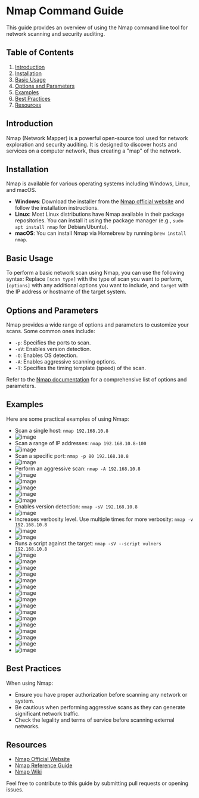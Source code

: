 # Nmap Command Guide

This guide provides an overview of using the Nmap command line tool for network scanning and security auditing.

## Table of Contents
1. [Introduction](#introduction)
2. [Installation](#installation)
3. [Basic Usage](#basic-usage)
4. [Options and Parameters](#options-and-parameters)
5. [Examples](#examples)
6. [Best Practices](#best-practices)
7. [Resources](#resources)

## Introduction
Nmap (Network Mapper) is a powerful open-source tool used for network exploration and security auditing. It is designed to discover hosts and services on a computer network, thus creating a "map" of the network.

## Installation
Nmap is available for various operating systems including Windows, Linux, and macOS. 

- **Windows**: Download the installer from the [Nmap official website](https://nmap.org/download.html) and follow the installation instructions.
- **Linux**: Most Linux distributions have Nmap available in their package repositories. You can install it using the package manager (e.g., `sudo apt install nmap` for Debian/Ubuntu).
- **macOS**: You can install Nmap via Homebrew by running `brew install nmap`.

## Basic Usage
To perform a basic network scan using Nmap, you can use the following syntax:
Replace `[scan type]` with the type of scan you want to perform, `[options]` with any additional options you want to include, and `target` with the IP address or hostname of the target system.

## Options and Parameters
Nmap provides a wide range of options and parameters to customize your scans. Some common ones include:
- `-p`: Specifies the ports to scan.
- `-sV`: Enables version detection.
- `-O`: Enables OS detection.
- `-A`: Enables aggressive scanning options.
- `-T`: Specifies the timing template (speed) of the scan.

Refer to the [Nmap documentation](https://nmap.org/book/man.html) for a comprehensive list of options and parameters.

## Examples
Here are some practical examples of using Nmap:
- Scan a single host: `nmap 192.168.10.8`
- ![image](https://github.com/Umair86247/Nmap-Command-Guide/assets/160429176/3c0ccc21-3298-46f5-91a7-43628a115c45)
- Scan a range of IP addresses: `nmap 192.168.10.8-100`
- ![image](https://github.com/Umair86247/Nmap-Command-Guide/assets/160429176/2d5d6524-3316-49a1-984f-34761b41b040)
- Scan a specific port: `nmap -p 80 192.168.10.8`
- ![image](https://github.com/Umair86247/Nmap-Command-Guide/assets/160429176/c2b35435-a582-4dac-a1e1-aa5047ad4151)
- Perform an aggressive scan: `nmap -A 192.168.10.8`
- ![image](https://github.com/Umair86247/Nmap-Command-Guide/assets/160429176/2fb89966-569c-4fde-9950-81f53e709161)
- ![image](https://github.com/Umair86247/Nmap-Command-Guide/assets/160429176/010f96a2-fda5-4131-885e-413d50fc4dcc)
- ![image](https://github.com/Umair86247/Nmap-Command-Guide/assets/160429176/5d48438a-b873-4055-8a8a-5a39464f9ff8)
- ![image](https://github.com/Umair86247/Nmap-Command-Guide/assets/160429176/7e7048e8-965d-4fae-92aa-7e617550122c)
- ![image](https://github.com/Umair86247/Nmap-Command-Guide/assets/160429176/dc9d98fd-377d-4ab2-b1a1-b62713b667ed)
- Enables version detection: `nmap -sV 192.168.10.8`
- ![image](https://github.com/Umair86247/Nmap-Command-Guide/assets/160429176/8cd69d58-3dda-496b-b291-36c10dc7d25f)
- Increases verbosity level. Use multiple times for more verbosity: `nmap -v 192.168.10.8`
- ![image](https://github.com/Umair86247/Nmap-Command-Guide/assets/160429176/f5e94a34-018a-4112-9b92-1fc6055c8cf3)
- ![image](https://github.com/Umair86247/Nmap-Command-Guide/assets/160429176/d6f3d511-a231-4c36-bd43-3eca4f60c168)
- Runs a script against the target: `nmap -sV --script vulners 192.168.10.8`
- ![image](https://github.com/Umair86247/Nmap-Command-Guide/assets/160429176/d55f53fb-df96-4b76-a56e-164c4d69cf54)
- ![image](https://github.com/Umair86247/Nmap-Command-Guide/assets/160429176/ee71724b-83e1-4315-a685-76da834ce679)
- ![image](https://github.com/Umair86247/Nmap-Command-Guide/assets/160429176/1514b718-fb02-4a88-9311-e481a5fc9c18)
- ![image](https://github.com/Umair86247/Nmap-Command-Guide/assets/160429176/504b39d5-29c5-4da8-92ef-26820d670314)
- ![image](https://github.com/Umair86247/Nmap-Command-Guide/assets/160429176/b46ac241-2b31-461f-84ec-2ef7e931af51)
- ![image](https://github.com/Umair86247/Nmap-Command-Guide/assets/160429176/b2c1af26-b0cb-41ed-b583-b49ff8bde0b4)
- ![image](https://github.com/Umair86247/Nmap-Command-Guide/assets/160429176/d2b8dc4b-3b3f-4797-87df-bbc95e166747)
- ![image](https://github.com/Umair86247/Nmap-Command-Guide/assets/160429176/e83723ac-34d3-4788-a225-a06ef8d34d96)
- ![image](https://github.com/Umair86247/Nmap-Command-Guide/assets/160429176/80a62579-5b06-4369-90b9-2332171dd631)
- ![image](https://github.com/Umair86247/Nmap-Command-Guide/assets/160429176/0537803f-a5f8-4efc-8153-ac4053d628c5)
- ![image](https://github.com/Umair86247/Nmap-Command-Guide/assets/160429176/2b91abd6-4ed8-45a0-a6b4-6573813bf748)
- ![image](https://github.com/Umair86247/Nmap-Command-Guide/assets/160429176/b3ff10d4-bce6-4696-a25a-4948be49b1f1)
- ![image](https://github.com/Umair86247/Nmap-Command-Guide/assets/160429176/f2d14a2f-0004-4138-8b0c-67445aed01f0)
- ![image](https://github.com/Umair86247/Nmap-Command-Guide/assets/160429176/caf75124-5fec-4f99-a820-397d33e57273)
- ![image](https://github.com/Umair86247/Nmap-Command-Guide/assets/160429176/f3459da1-a8b7-4e38-b046-7a4a19c52612)
- ![image](https://github.com/Umair86247/Nmap-Command-Guide/assets/160429176/6408ef2f-0f64-4d54-9c3d-dfabf1e8d711)



## Best Practices
When using Nmap:
- Ensure you have proper authorization before scanning any network or system.
- Be cautious when performing aggressive scans as they can generate significant network traffic.
- Check the legality and terms of service before scanning external networks.

## Resources
- [Nmap Official Website](https://nmap.org/)
- [Nmap Reference Guide](https://nmap.org/book/man.html)
- [Nmap Wiki](https://en.wikipedia.org/wiki/Nmap)

Feel free to contribute to this guide by submitting pull requests or opening issues.

